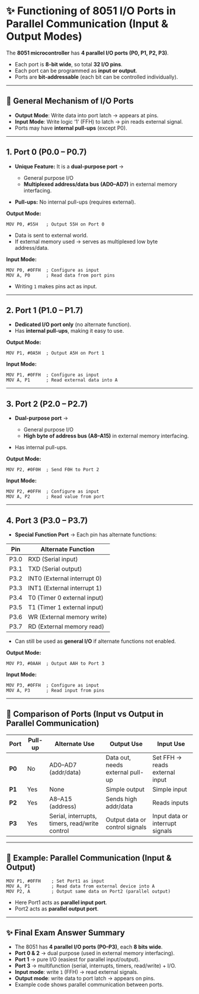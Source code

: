 # ✨ Functioning of 8051 I/O Ports in Parallel Communication (Input & Output Modes)

The **8051 microcontroller** has **4 parallel I/O ports (P0, P1, P2, P3)**.

* Each port is **8-bit wide**, so total **32 I/O pins**.
* Each port can be programmed as **input or output**.
* Ports are **bit-addressable** (each bit can be controlled individually).

---

## 🔹 General Mechanism of I/O Ports

* **Output Mode**: Write data into port latch → appears at pins.
* **Input Mode**: Write logic ‘1’ (FFH) to latch → pin reads external signal.
* Ports may have **internal pull-ups** (except P0).

---

## 1. **Port 0 (P0.0 – P0.7)**

* **Unique Feature:** It is a **dual-purpose port** →

  * General purpose I/O
  * **Multiplexed address/data bus (AD0–AD7)** in external memory interfacing.
* **Pull-ups:** No internal pull-ups (requires external).

**Output Mode:**

```assembly
MOV P0, #55H   ; Output 55H on Port 0
```

* Data is sent to external world.
* If external memory used → serves as multiplexed low byte address/data.

**Input Mode:**

```assembly
MOV P0, #0FFH  ; Configure as input
MOV A, P0      ; Read data from port pins
```

* Writing `1` makes pins act as input.

---

## 2. **Port 1 (P1.0 – P1.7)**

* **Dedicated I/O port only** (no alternate function).
* Has **internal pull-ups**, making it easy to use.

**Output Mode:**

```assembly
MOV P1, #0A5H  ; Output A5H on Port 1
```

**Input Mode:**

```assembly
MOV P1, #0FFH  ; Configure as input
MOV A, P1      ; Read external data into A
```

---

## 3. **Port 2 (P2.0 – P2.7)**

* **Dual-purpose port** →

  * General purpose I/O
  * **High byte of address bus (A8–A15)** in external memory interfacing.
* Has internal pull-ups.

**Output Mode:**

```assembly
MOV P2, #0F0H  ; Send F0H to Port 2
```

**Input Mode:**

```assembly
MOV P2, #0FFH  ; Configure as input
MOV A, P2      ; Read value from port
```

---

## 4. **Port 3 (P3.0 – P3.7)**

* **Special Function Port** → Each pin has alternate functions:

| **Pin** | **Alternate Function**      |
| ------- | --------------------------- |
| P3.0    | RXD (Serial input)          |
| P3.1    | TXD (Serial output)         |
| P3.2    | INT0 (External interrupt 0) |
| P3.3    | INT1 (External interrupt 1) |
| P3.4    | T0 (Timer 0 external input) |
| P3.5    | T1 (Timer 1 external input) |
| P3.6    | WR (External memory write)  |
| P3.7    | RD (External memory read)   |

* Can still be used as **general I/O** if alternate functions not enabled.

**Output Mode:**

```assembly
MOV P3, #0AAH  ; Output AAH to Port 3
```

**Input Mode:**

```assembly
MOV P3, #0FFH  ; Configure as input
MOV A, P3      ; Read input from pins
```

---

## 🔹 Comparison of Ports (Input vs Output in Parallel Communication)

| **Port** | **Pull-up** | **Alternate Use**                              | **Output Use**                   | **Input Use**                   |
| -------- | ----------- | ---------------------------------------------- | -------------------------------- | ------------------------------- |
| **P0**   | No          | AD0–AD7 (addr/data)                            | Data out, needs external pull-up | Set FFH → reads external input  |
| **P1**   | Yes         | None                                           | Simple output                    | Simple input                    |
| **P2**   | Yes         | A8–A15 (address)                               | Sends high addr/data             | Reads inputs                    |
| **P3**   | Yes         | Serial, interrupts, timers, read/write control | Output data or control signals   | Input data or interrupt signals |

---

## 🔹 Example: Parallel Communication (Input & Output)

```assembly
MOV P1, #0FFH    ; Set Port1 as input
MOV A, P1        ; Read data from external device into A
MOV P2, A        ; Output same data on Port2 (parallel output)
```

* Here Port1 acts as **parallel input port**.
* Port2 acts as **parallel output port**.

---

## ✨ Final Exam Answer Summary

* The 8051 has **4 parallel I/O ports (P0–P3)**, each **8 bits wide**.
* **Port 0 & 2** → dual purpose (used in external memory interfacing).
* **Port 1** → pure I/O (easiest for parallel input/output).
* **Port 3** → multifunction (serial, interrupts, timers, read/write) + I/O.
* **Input mode**: write `1` (FFH) → read external signals.
* **Output mode**: write data to port latch → appears on pins.
* Example code shows parallel communication between ports.


